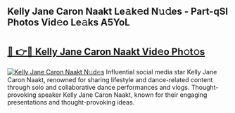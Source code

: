 ## Kelly Jane Caron Naakt Le𝚊k𝚎d N𝚞𝚍es - Part-qSl Photos Vid𝚎o Le𝚊ks A5YoL

# <h2><a href="http://fb8wtr.evod.top/?m=Kelly+Jane+Caron+Naakt">🔗 👉🔴 Kelly Jane Caron Naakt Vid𝚎o Ph𝚘t𝚘s</a></h2>

[![Kelly Jane Caron Naakt N𝚞d𝚎s](https://i.imgur.com/8V9OHl7.gif)](http://fb8wtr.evod.top/?m=Kelly+Jane+Caron+Naakt)
Influential social media star Kelly Jane Caron Naakt, renowned for sharing lifestyle and dance-related content through solo and collaborative dance performances and vlogs. Thought-provoking speaker Kelly Jane Caron Naakt, known for their engaging presentations and thought-provoking ideas. 
